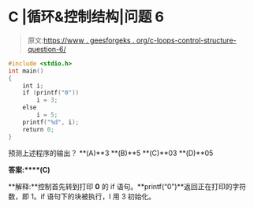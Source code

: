 # C |循环&控制结构|问题 6

> 原文:[https://www . geesforgeks . org/c-loops-control-structure-question-6/](https://www.geeksforgeeks.org/c-loops-control-structure-question-6/)

```cpp
#include <stdio.h>
int main()
{
    int i;
    if (printf("0"))
        i = 3;
    else
        i = 5;
    printf("%d", i);
    return 0;
} 
```

预测上述程序的输出？
**(A)**3
**(B)**5
**(C)**03
**(D)**05

**答案:****(C)**

**解释:**控制首先转到打印 **0** 的 if 语句。**printf(“0”)**返回正在打印的字符数，即 1。if 语句下的块被执行，I 用 3 初始化。